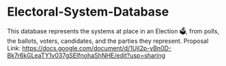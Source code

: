 # Electoral-System-Database
This database represents the systems at place in an Election 🗳️, from polls, the ballots, voters, candidates, and the parties they represent. Proposal Link: https://docs.google.com/document/d/1Ujl2p-yBn0D-Bk7r6kGLeaTY1v037gSEIfnohaShNHE/edit?usp=sharing
